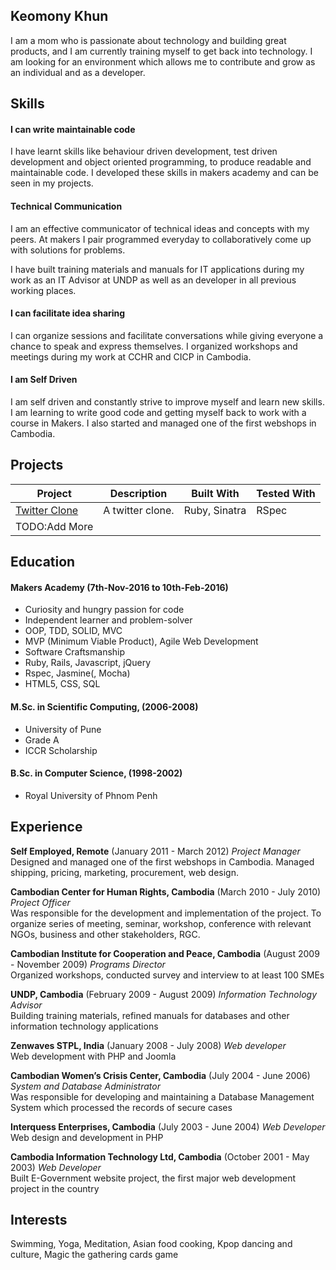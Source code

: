 ## Keomony Khun

I am a mom who is passionate about technology and building great products, and I am currently training myself to get back into technology. I am looking for an environment which allows me to contribute and grow as an individual and as a developer.

## Skills

#### I can write maintainable code

I have learnt skills like behaviour driven development, test driven development and object oriented programming, to produce readable and maintainable code. I developed these skills in makers academy and can be seen in my projects.

#### Technical Communication

I am an effective communicator of technical ideas and concepts with my peers. At makers I pair programmed everyday to collaboratively come up with solutions for problems.

I have built training materials and manuals for IT applications during my work as an IT Advisor at UNDP as well as an developer in all previous working places.

#### I can facilitate idea sharing

I can organize sessions and facilitate conversations while giving everyone a chance to speak and express themselves.  I organized workshops and meetings during my work at CCHR and CICP in Cambodia.

#### I am Self Driven

I am self driven and constantly strive to improve myself and learn new skills. I am learning to write good code and getting myself back to work with a course in Makers. I also started and managed one of the first webshops in Cambodia.

## Projects

Project | Description | Built With | Tested With
--- | --- | ---  | ---
[Twitter Clone](https://github.com/keomony/chitter-challenge) | A twitter clone. | Ruby, Sinatra | RSpec
TODO:Add More |||

## Education

#### Makers Academy (7th-Nov-2016 to 10th-Feb-2016)

- Curiosity and hungry passion for code
- Independent learner and problem-solver
- OOP, TDD, SOLID, MVC
- MVP (Minimum Viable Product), Agile Web Development
- Software Craftsmanship
- Ruby, Rails, Javascript, jQuery
- Rspec, Jasmine(, Mocha)
- HTML5, CSS, SQL

#### M.Sc. in Scientific Computing, (2006-2008)

- University of Pune
- Grade A
- ICCR Scholarship

#### B.Sc. in Computer Science, (1998-2002)

- Royal University of Phnom Penh

## Experience

**Self Employed, Remote** (January 2011 - March 2012)
*Project Manager*
Designed and managed one of the first webshops in Cambodia. Managed shipping, pricing, marketing, procurement, web design.

**Cambodian Center for Human Rights, Cambodia** (March 2010 - July 2010)
*Project Officer*  
Was responsible for the development and implementation of the project. To organize series of meeting, seminar, workshop, conference with relevant NGOs, business and other stakeholders, RGC.


**Cambodian Institute for Cooperation and Peace, Cambodia** (August 2009 - November 2009)
*Programs Director*  
Organized workshops, conducted survey and interview to at least 100 SMEs

**UNDP, Cambodia** (February 2009 - August 2009)
*Information Technology Advisor*  
Building training materials, refined manuals for databases and other information technology applications


**Zenwaves STPL, India** (January 2008 - July 2008)
*Web developer*  
Web development with PHP and Joomla

**Cambodian Women’s Crisis Center, Cambodia** (July 2004 - June 2006)
*System and Database Administrator*  
Was responsible for developing and maintaining a Database Management System which processed the records of secure cases

**Interquess Enterprises, Cambodia** (July 2003 - June 2004)
*Web Developer*  
Web design and development in PHP

**Cambodia Information Technology Ltd, Cambodia** (October 2001 - May 2003)
*Web Developer*  
Built E-Government website project, the first major web development project in the country

## Interests
Swimming, Yoga, Meditation, Asian food cooking, Kpop dancing and culture, Magic the gathering cards game
